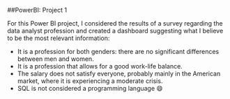 ##PowerBI: Project 1

For this Power BI project, I considered the results of a survey regarding the data analyst profession and created a dashboard suggesting what I believe to be the most relevant information:
* It is a profession for both genders: there are no significant differences between men and women.
* It is a profession that allows for a good work-life balance.
* The salary does not satisfy everyone, probably mainly in the American market, where it is experiencing a moderate crisis.
* SQL is not considered a programming language 😄
